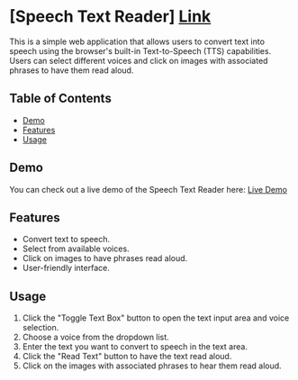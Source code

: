 # [Speech Text Reader] [Link](https://shantanumurdio.github.io/speech_text_reader/)

This is a simple web application that allows users to convert text into speech using the browser's built-in Text-to-Speech (TTS) capabilities. Users can select different voices and click on images with associated phrases to have them read aloud.

## Table of Contents

- [Demo](#demo)
- [Features](#features)
- [Usage](#usage)

## Demo

You can check out a live demo of the Speech Text Reader here: [Live Demo](https://shantanumurdio.github.io/speech_text_reader/)

## Features

- Convert text to speech.
- Select from available voices.
- Click on images to have phrases read aloud.
- User-friendly interface.

## Usage

1. Click the "Toggle Text Box" button to open the text input area and voice selection.
2. Choose a voice from the dropdown list.
3. Enter the text you want to convert to speech in the text area.
4. Click the "Read Text" button to have the text read aloud.
5. Click on the images with associated phrases to hear them read aloud.
